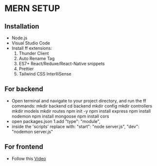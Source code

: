 # **MERN SETUP**

## Installation
 * Node.js
 * Visual Studio Code
 * Install ff extensions:
   1. Thunder Client
   2. Auto Rename Tag
   3. ES7+ React/Reduxe/React-Native snippets
   4. Prettier
   5. Tailwind CSS InterlliSense

## For backend
 * Open terminal and navigate to your project directory, and run the ff commands:
mkdir backend
cd backend
mkdir config
mkdir controllers
mkdir models
mkdir routes
npm init -y
npm install express
npm install nodemon
npm install mongoose
npm install cors
 * open packages.json
  1.add "type": "module",
 * inside the 'scripts' replace with:
"start": "node server.js",
"dev": "nodemon server.js"

## For frontend
 * Follow this [Video](https://www.youtube.com/watch?v=VAaUy_Moivw&t=597s&ab_channel=React%26NextjsProjectswithSahand)